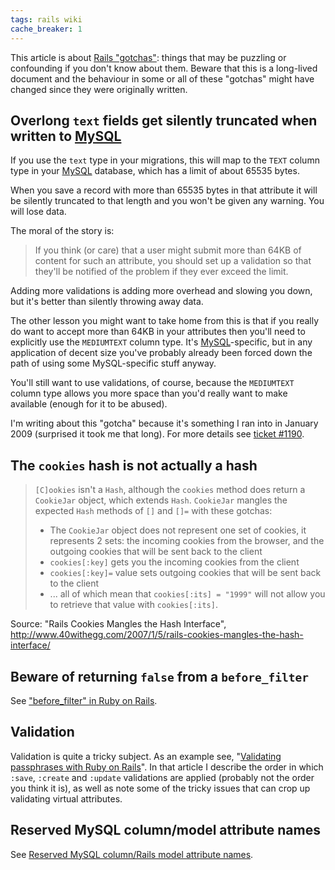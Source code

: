 ```yaml
---
tags: rails wiki
cache_breaker: 1
---
```


This article is about [Rails "gotchas"](/wiki/Rails_%22gotchas%22): things that may be puzzling or confounding if you don't know about them. Beware that this is a long-lived document and the behaviour in some or all of these "gotchas" might have changed since they were originally written.

## Overlong `text` fields get silently truncated when written to [MySQL](/wiki/MySQL)

If you use the `text` type in your migrations, this will map to the `TEXT` column type in your [MySQL](/wiki/MySQL) database, which has a limit of about 65535 bytes.

When you save a record with more than 65535 bytes in that attribute it will be silently truncated to that length and you won't be given any warning. You will lose data.

The moral of the story is:

> If you think (or care) that a user might submit more than 64KB of content for such an attribute, you should set up a validation so that they'll be notified of the problem if they ever exceed the limit.

Adding more validations is adding more overhead and slowing you down, but it's better than silently throwing away data.

The other lesson you might want to take home from this is that if you really do want to accept more than 64KB in your attributes then you'll need to explicitly use the `MEDIUMTEXT` column type. It's [MySQL](/wiki/MySQL)-specific, but in any application of decent size you've probably already been forced down the path of using some MySQL-specific stuff anyway.

You'll still want to use validations, of course, because the `MEDIUMTEXT` column type allows you more space than you'd really want to make available (enough for it to be abused).

I'm writing about this "gotcha" because it's something I ran into in January 2009 (surprised it took me that long). For more details see [ticket \#1190](/issues/1190).

## The `cookies` hash is not actually a hash

> `[C]ookies` isn't a `Hash`, although the `cookies` method does return a `CookieJar` object, which extends `Hash`. `CookieJar` mangles the expected `Hash` methods of `[]` and `[]=` with these gotchas:
>
> -   The `CookieJar` object does not represent one set of cookies, it represents 2 sets: the incoming cookies from the browser, and the outgoing cookies that will be sent back to the client
> -   `cookies[:key]` gets you the incoming cookies from the client
> -   `cookies[:key]=` value sets outgoing cookies that will be sent back to the client
> -   ... all of which mean that `cookies[:its] = "1999"` will not allow you to retrieve that value with `cookies[:its]`.

Source: "Rails Cookies Mangles the Hash Interface", <http://www.40withegg.com/2007/1/5/rails-cookies-mangles-the-hash-interface/>

## Beware of returning `false` from a `before_filter`

See ["before_filter" in Ruby on Rails](/wiki/%22before_filter%22_in_Ruby_on_Rails).

## Validation

Validation is quite a tricky subject. As an example see, "[Validating passphrases with Ruby on Rails](/wiki/Validating_passphrases_with_Ruby_on_Rails)". In that article I describe the order in which `:save`, `:create` and `:update` validations are applied (probably not the order you think it is), as well as note some of the tricky issues that can crop up validating virtual attributes.

## Reserved MySQL column/model attribute names

See [Reserved MySQL column/Rails model attribute names](/wiki/Reserved_MySQL_column%2fRails_model_attribute_names).
